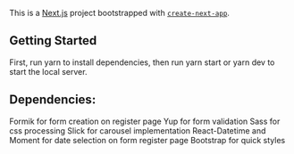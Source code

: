 This is a [Next.js](https://nextjs.org/) project bootstrapped with [`create-next-app`](https://github.com/vercel/next.js/tree/canary/packages/create-next-app).

## Getting Started

First, run yarn to install dependencies, then run yarn start or yarn dev to start the local server.

## Dependencies:

Formik for form creation on register page
Yup for form validation
Sass for css processing
Slick for carousel implementation
React-Datetime and Moment for date selection on form register page
Bootstrap for quick styles

